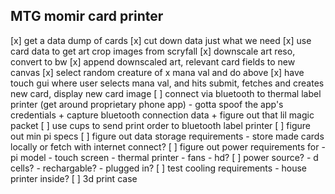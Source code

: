 ## MTG momir card printer
[x] get a data dump of cards
[x] cut down data just what we need
[x] use card data to get art crop images from scryfall
[x] downscale art reso, convert to bw
[x] append downscaled art, relevant card fields to new canvas
[x] select random creature of x mana val and do above
[x] have touch gui where user selects mana val, and hits submit, fetches and creates new card, display new card image
[ ] connect via bluetooth to thermal label printer (get around proprietary phone app)
    - gotta spoof the app's credentials 
        + capture bluetooth connection data
        + figure out that lil magic packet
[ ] use cups to send print order to bluetooth label printer 
[ ] figure out min pi specs
[ ] figure out data storage requirements
    - store made cards locally or fetch with internet connect?
[ ] figure out power requirements for
    - pi model
    - touch screen
    - thermal printer
    - fans
    - hd?
[ ] power source?
    - d cells?
    - rechargable?
    - plugged in?
[ ] test cooling requirements
    - house printer inside?
[ ] 3d print case
    
